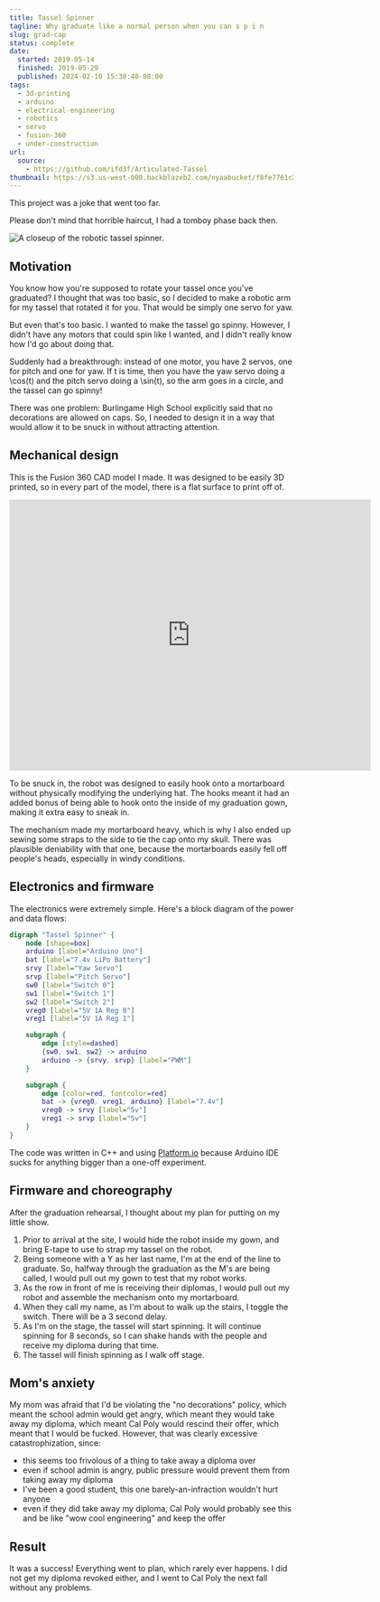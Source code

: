 ```yaml
---
title: Tassel Spinner
tagline: Why graduate like a normal person when you can s p i n
slug: grad-cap
status: complete
date:
  started: 2019-05-14
  finished: 2019-05-29
  published: 2024-02-10 15:38:40-08:00
tags:
  - 3d-printing
  - arduino
  - electrical-engineering
  - robotics
  - servo
  - fusion-360
  - under-construction
url:
  source:
    - https://github.com/ifd3f/Articulated-Tassel
thumbnail: https://s3.us-west-000.backblazeb2.com/nyaabucket/f8fe7761c204048a2d9949d7073e5008b9b2e226e9bc2e7f9ff881b25b8b1618/td-thumb.jpg
---
```


This project was a joke that went too far.

Please don't mind that horrible haircut, I had a tomboy phase back then.

![A closeup of the robotic tassel spinner.](https://s3.us-west-000.backblazeb2.com/nyaabucket/92090aaaaec1c8549725afbc5a2b6db4fce53decfbbc1cb34563cfcc95003b98/td.jpg)

## Motivation

You know how you're supposed to rotate your tassel once you've graduated? I
thought that was too basic, so I decided to make a robotic arm for my tassel
that rotated it for you. That would be simply one servo for yaw.

But even that's too basic. I wanted to make the tassel go spinny. However, I
didn't have any motors that could spin like I wanted, and I didn't really know
how I'd go about doing that.

Suddenly had a breakthrough: instead of one motor, you have 2 servos, one for
pitch and one for yaw. If <m>t</m> is time, then you have the yaw servo doing a
<m>\cos(t)</m> and the pitch servo doing a <m>\sin(t)</m>, so the arm goes in a
circle, and the tassel can go spinny!

There was one problem: Burlingame High School explicitly said that no
decorations are allowed on caps. So, I needed to design it in a way that would
allow it to be snuck in without attracting attention.

## Mechanical design

This is the Fusion 360 CAD model I made. It was designed to be easily 3D
printed, so in every part of the model, there is a flat surface to print off of.

<iframe src="https://myhub.autodesk360.com/ue28d9dcb/shares/public/SH56a43QTfd62c1cd96861e8d7f6f245ce0b?mode=embed" width="640" height="480" allowfullscreen="true" webkitallowfullscreen="true" mozallowfullscreen="true"  frameborder="0"></iframe>

To be snuck in, the robot was designed to easily hook onto a mortarboard without
physically modifying the underlying hat. The hooks meant it had an added bonus
of being able to hook onto the inside of my graduation gown, making it extra
easy to sneak in.

The mechanism made my mortarboard heavy, which is why I also ended up sewing
some straps to the side to tie the cap onto my skull. There was plausible
deniability with that one, because the mortarboards easily fell off people's
heads, especially in windy conditions.

## Electronics and firmware

The electronics were extremely simple. Here's a block diagram of the power and
data flows:

```dot
digraph "Tassel Spinner" {
    node [shape=box]
    arduino [label="Arduino Uno"]
    bat [label="7.4v LiPo Battery"]
    srvy [label="Yaw Servo"]
    srvp [label="Pitch Servo"]
    sw0 [label="Switch 0"]
    sw1 [label="Switch 1"]
    sw2 [label="Switch 2"]
    vreg0 [label="5V 1A Reg 0"]
    vreg1 [label="5V 1A Reg 1"]

    subgraph {
        edge [style=dashed]
        {sw0, sw1, sw2} -> arduino
        arduino -> {srvy, srvp} [label="PWM"]
    }

    subgraph {
        edge [color=red, fontcolor=red]
        bat -> {vreg0, vreg1, arduino} [label="7.4v"]
        vreg0 -> srvy [label="5v"]
        vreg1 -> srvp [label="5v"]
    }
}
```

The code was written in C++ and using [Platform.io](https://platformio.org/)
because Arduino IDE sucks for anything bigger than a one-off experiment.

## Firmware and choreography

After the graduation rehearsal, I thought about my plan for putting on my little
show.

1. Prior to arrival at the site, I would hide the robot inside my gown, and
   bring E-tape to use to strap my tassel on the robot.
2. Being someone with a Y as her last name, I'm at the end of the line to
   graduate. So, halfway through the graduation as the M's are being called, I
   would pull out my gown to test that my robot works.
3. As the row in front of me is receiving their diplomas, I would pull out my
   robot and assemble the mechanism onto my mortarboard.
4. When they call my name, as I'm about to walk up the stairs, I toggle the
   switch. There will be a 3 second delay.
5. As I'm on the stage, the tassel will start spinning. It will continue
   spinning for 8 seconds, so I can shake hands with the people and receive my
   diploma during that time.
6. The tassel will finish spinning as I walk off stage.

## Mom's anxiety

My mom was afraid that I'd be violating the "no decorations" policy, which meant
the school admin would get angry, which meant they would take away my diploma,
which meant Cal Poly would rescind their offer, which meant that I would be
fucked. However, that was clearly excessive catastrophization, since:

- this seems too frivolous of a thing to take away a diploma over
- even if school admin is angry, public pressure would prevent them from taking
  away my diploma
- I've been a good student, this one barely-an-infraction wouldn't hurt anyone
- even if they did take away my diploma, Cal Poly would probably see this and be
  like "wow cool engineering" and keep the offer

## Result

It was a success! Everything went to plan, which rarely ever happens. I did not
get my diploma revoked either, and I went to Cal Poly the next fall without any
problems.
